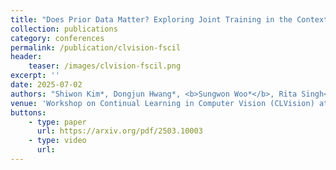```yaml
---
title: "Does Prior Data Matter? Exploring Joint Training in the Context of Few-Shot Class-Incremental Learning"
collection: publications
category: conferences
permalink: /publication/clvision-fscil
header:
    teaser: /images/clvision-fscil.png
excerpt: ''
date: 2025-07-02
authors: "Shiwon Kim*, Dongjun Hwang*, <b>Sungwon Woo*</b>, Rita Singh<sup>+</sup> <b>(co-first author)</b>"
venue: 'Workshop on Continual Learning in Computer Vision (CLVision) at ICCV 2025'
buttons:
    - type: paper
      url: https://arxiv.org/pdf/2503.10003
    - type: video
      url:
---
```

